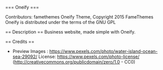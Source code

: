 === Oneify ===

Contributors: famethemes
Oneify Theme, Copyright 2015 FameThemes
Oneify is distributed under the terms of the GNU GPL

== Description ==
Business website, made simple with Oneify.

== Credits ==

- Preview Images : https://www.pexels.com/photo/water-island-ocean-sea-29092/
  License: https://www.pexels.com/photo-license/ (http://creativecommons.org/publicdomain/zero/1.0 - CC0)

